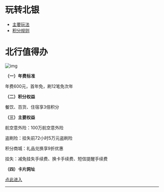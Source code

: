 # 玩转北银

- [主要玩法](#主要玩法)
- [积分规则](#积分规则)

# 北行值得办



![img](https://cos.zjkmkj.com/media/2024/08/20/05142ced6d2c5996f831bb3d49d5d0cd-2.webp)

**（一）年费标准**

年费600元，首年免，刷12笔免次年

**（二）积分权益**

餐饮、百货、住宿享3倍积分

**（三）主要权益**

航空意外险：100万航空意外险

盗刷险：挂失前72小时5万元盗刷险

积分商城：礼品兑换享9折优惠

挂失：减免挂失手续费、换卡手续费、短信提醒手续费

**（四）卡片网址**

[点此进入](http://www.bankofbeijing.com.cn/creditcard/pages/cards/houcard.html)

------

